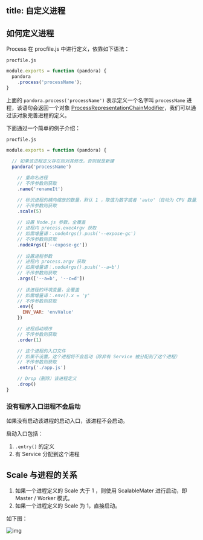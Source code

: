 title: 自定义进程
---

## 如何定义进程

Process 在 procfile.js 中进行定义，依靠如下语法：

`procfile.js`

```javascript
module.exports = function (pandora) {
  pandora
    .process('processName');
}
```

上面的 `pandora.process('processName')` 表示定义一个名字叫 `processName` 进程，该语句会返回一个对象 [ProcessRepresentationChainModifier](http://www.midwayjs.org/pandora/api-reference/pandora/classes/processrepresentationchainmodifier.html)，我们可以通过该对象完善进程的定义。

下面通过一个简单的例子介绍：

`procfile.js`

```javascript
module.exports = function (pandora) {
  
  // 如果该进程定义存在则对其修改，否则就是新建
  pandora('processName')

    // 重命名进程
    // 不传参数则获取
    .name('renameIt')

    // 标识进程的横向缩放的数量，默认 1 ，取值为数字或者 'auto'（自动为 CPU 数量）
    // 不传参数则获取
    .scale(5)
    
    // 设置 Node.js 参数，全覆盖
    // 进程内 process.execArgv 获取
    // 如需增量请：.nodeArgs().push('--expose-gc')
    // 不传参数则获取
    .nodeArgs(['--expose-gc'])
    
    // 设置进程参数
    // 进程内 process.argv 获取
    // 如需增量请：.nodeArgs().push('--a=b')
    // 不传参数则获取
    .args(['--a=b', '--c=d'])
 
    // 该进程的环境变量，全覆盖
    // 如需增量请：.env().x = 'y'
    // 不传参数则获取
    .env({
      ENV_VAR: 'envValue'
    })

    // 进程启动顺序
    // 不传参数则获取
    .order(1)

    // 这个进程的入口文件
    // 如果不设置，这个进程将不会启动（除非有 Service 被分配到了这个进程）
    // 不传参数则获取
    .entry('./app.js')

    // Drop（删除）该进程定义
    .drop()
}
```

### 没有程序入口进程不会启动

如果没有启动该进程的启动入口，该进程不会启动。

启动入口包括：

1. `.entry()` 的定义
2. 有 Service 分配到这个进程

## Scale 与进程的关系

1. 如果一个进程定义的 Scale 大于 1 ，则使用 ScalableMater 进行启动，即 Master / Worker 模式。
2. 如果一个进程定义的 Scale 为 1，直接启动。

如下图：

![img](https://img.alicdn.com/tfs/TB1gpxPhgvD8KJjy0FlXXagBFXa-1794-890.png)

